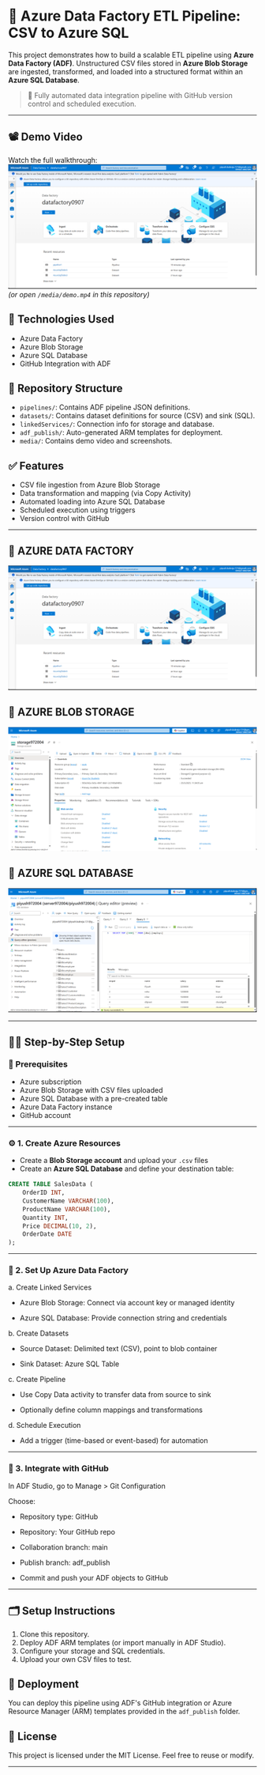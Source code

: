 # 🚀 Azure Data Factory ETL Pipeline: CSV to Azure SQL

This project demonstrates how to build a scalable ETL pipeline using **Azure Data Factory (ADF)**. Unstructured CSV files stored in **Azure Blob Storage** are ingested, transformed, and loaded into a structured format within an **Azure SQL Database**.

> 🔄 Fully automated data integration pipeline with GitHub version control and scheduled execution.

---

## 📽️ Demo Video

Watch the full walkthrough:  
[![Watch the video](https://github.com/Piyush972004/Azure-Data-Factory-CSV-to-Azure-SQL-ETL-Pipeline/blob/19e664b963e8166bfa1467d5ae4593dfb0d0738f/Screenshot%202025-05-25%20143000.png)](https://github.com/Piyush972004/Azure-Data-Factory-CSV-to-Azure-SQL-ETL-Pipeline/blob/49f95b4c938c526a2bcd5f8e3eeca35bf260d80e/Azure%20data%20factory%20pipline.mp4)
_(or open `/media/demo.mp4` in this repository)_

## 🔧 Technologies Used

- Azure Data Factory
- Azure Blob Storage
- Azure SQL Database
- GitHub Integration with ADF

## 📁 Repository Structure

- `pipelines/`: Contains ADF pipeline JSON definitions.
- `datasets/`: Contains dataset definitions for source (CSV) and sink (SQL).
- `linkedServices/`: Connection info for storage and database.
- `adf_publish/`: Auto-generated ARM templates for deployment.
- `media/`: Contains demo video and screenshots.

## ✅ Features

- CSV file ingestion from Azure Blob Storage
- Data transformation and mapping (via Copy Activity)
- Automated loading into Azure SQL Database
- Scheduled execution using triggers
- Version control with GitHub


---
## 📸 AZURE DATA FACTORY

![Screenshot](assets/Screenshot%202025-05-25%20143000.png)


## 📸 AZURE BLOB STORAGE

![Screenshot](assets/Screenshot%202025-05-25%20143930.png)


## 📸 AZURE SQL DATABASE

![Screenshot](assets/Screenshot%202025-05-25%20143941.png)

---

## 🧑‍💻 Step-by-Step Setup

### 🔧 Prerequisites
- Azure subscription
- Azure Blob Storage with CSV files uploaded
- Azure SQL Database with a pre-created table
- Azure Data Factory instance
- GitHub account

---

### ⚙️ 1. Create Azure Resources
- Create a **Blob Storage account** and upload your `.csv` files
- Create an **Azure SQL Database** and define your destination table:
```sql
CREATE TABLE SalesData (
    OrderID INT,
    CustomerName VARCHAR(100),
    ProductName VARCHAR(100),
    Quantity INT,
    Price DECIMAL(10, 2),
    OrderDate DATE
);
```


---
### 🧩 2. Set Up Azure Data Factory
a. Create Linked Services
- Azure Blob Storage: Connect via account key or managed identity

- Azure SQL Database: Provide connection string and credentials

b. Create Datasets
- Source Dataset: Delimited text (CSV), point to blob container

- Sink Dataset: Azure SQL Table

c. Create Pipeline
- Use Copy Data activity to transfer data from source to sink

- Optionally define column mappings and transformations

d. Schedule Execution
- Add a trigger (time-based or event-based) for automation
---



### 🔄 3. Integrate with GitHub
In ADF Studio, go to Manage > Git Configuration

Choose:

- Repository type: GitHub

- Repository: Your GitHub repo

- Collaboration branch: main

- Publish branch: adf_publish

- Commit and push your ADF objects to GitHub
---



## 🗂️ Setup Instructions

1. Clone this repository.
2. Deploy ADF ARM templates (or import manually in ADF Studio).
3. Configure your storage and SQL credentials.
4. Upload your own CSV files to test.

## 🚀 Deployment

You can deploy this pipeline using ADF's GitHub integration or Azure Resource Manager (ARM) templates provided in the `adf_publish` folder.

## 📄 License

This project is licensed under the MIT License. Feel free to reuse or modify.

---

